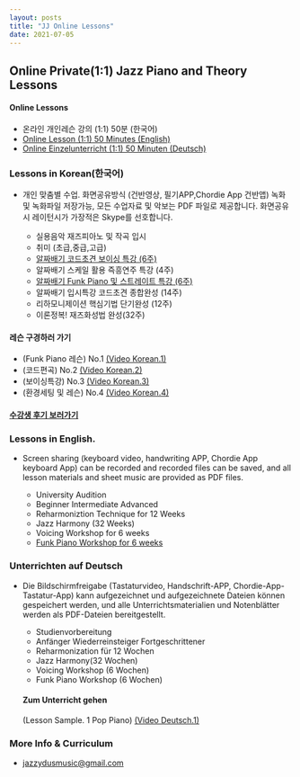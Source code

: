 ```yaml
---
layout: posts
title: "JJ Online Lessons"
date: 2021-07-05
---
```


## Online Private(1:1) Jazz Piano and Theory Lessons

#### Online Lessons
  
 - 온라인 개인레슨 강의 (1:1)  50분 (한국어)
 - <a href="/lessons/onlinelesson-eng">Online Lesson (1:1) 50 Minutes (English)</a>
 - <a href="/lessons/onlinelesson-deutsch">Online Einzelunterricht (1:1) 50 Minuten (Deutsch)</a>
 
### Lessons in Korean(한국어)
 
- 개인 맞춤별 수업. 화면공유방식 (건반영상, 필기APP,Chordie App 건반앱) 녹화 및  녹화파일 저장가능, 모든 수업자료 및 악보는 PDF 파일로 제공합니다. 화면공유시 레이턴시가 가장적은 Skype를 선호합니다.

 
  
  - 실용음악 재즈피아노 및 작곡 입시
  - 취미 (초급,중급,고급)
  - <a href="/lessons/essential-voicings">알짜배기 코드초견 보이싱 특강 (6주)</a>
  - 알짜배기 스케일 활용 즉흥연주 특강 (4주)
  - <a href="/lessons/essential-funk">알짜배기 Funk Piano 및 스트레이트 특강 (6주)</a>
  - 알짜배기 입시특강 코드초견 종합완성 (14주)
  - 리하모니제이션 핵심기법 단기완성 (12주)
  - 이론정복! 재즈화성법 완성(32주)
  
 
#### 레슨 구경하러 가기 
- (Funk Piano 레슨) No.1 
    <a href="https://youtu.be/93QkhEATEMc"
    target="_blank"> (Video Korean.1)</a>  
- (코드편곡) No.2
    <a href="https://youtu.be/peX0o5pAD2Q" target="_blank"> (Video Korean.2)</a>
- (보이싱특강) No.3
    <a href="https://youtu.be/hi-q-cANOEc" target="_blank"> (Video Korean.3)</a>
- (환경세팅 및 레슨) No.4
    <a href="https://youtu.be/AVtyd8GAnoM" target="_blank"> (Video Korean.4)</a>

#### <a href="https://jjmusic-online.github.io/assets/images/photo13.jpg">수강생 후기 보러가기</a>
 
### Lessons in English.

- Screen sharing (keyboard video, handwriting APP, Chordie App keyboard App) can be recorded and recorded files can be saved, and all lesson materials and sheet music are provided as PDF files.

  - University Audition
  - Beginner Intermediate Advanced
  - Reharmoniztion Technique for 12 Weeks
  - Jazz Harmony (32 Weeks)
  - Voicing Workshop for 6 weeks
  - <a href="/lessons/essential-funkeng">Funk Piano Workshop for 6 weeks </a>

### Unterrichten auf Deutsch

- Die Bildschirmfreigabe (Tastaturvideo, Handschrift-APP, Chordie-App-Tastatur-App) kann aufgezeichnet und aufgezeichnete Dateien können gespeichert werden, und alle Unterrichtsmaterialien und Notenblätter werden als PDF-Dateien bereitgestellt.

  - Studienvorbereitung
  - Anfänger Wiederreinsteiger Fortgeschrittener
  - Reharmonization für 12 Wochen
  - Jazz Harmony(32 Wochen)
  - Voicing Workshop (6 Wochen)
  - Funk Piano Workshop (6 Wochen)

  #### Zum Unterricht gehen 
  (Lesson Sample. 1 Pop Piano)
<a href="https://youtu.be/jDeisctXh1c" target="_blank"> (Video Deutsch.1)</a>


### More Info & Curriculum
- jazzydusmusic@gmail.com

